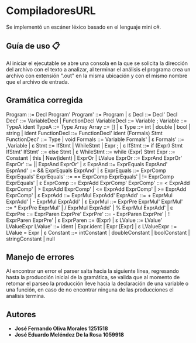 # CompiladoresURL
Se implementó un escáner léxico basado en el lenguaje mini c#.
## Guía de uso 📋
Al iniciar el ejecutable se abre una consola en la que se solicita la dirección del archivo con el texto a analizar, al terminar el análisis el programa crea un archivo con extensión ".out" en la misma ubicación y con el mismo nombre que el archivo de entrada.
## Gramática corregida
Program				::= Decl Program'
Program'			::= Program | ε
Decl 	    		::= Decl' Decl
Decl'		    	::= VariableDecl | FunctionDecl
VariableDecl 		::= Variable ;
Variable 	    	::= TypeA ident
TypeA				::= Type Array
Array				::= [] | ε 
Type 	    		::= int | double | bool | string | ident 
FunctionDecl 		::= FunctionDecl' ident (Formals) Stmt
FunctionDecl'		::= Type | void
Formals	        	::= Variable Formals' | ε 
Formals'			::=	,Variable | ε
Stmt 		    	::= IfStmt | WhileStmt | Expr ; | ε 
IfStmt 	       		::= if (Expr) Stmt IfStmt'
IfStmt'	       		::= else Stmt | ε
WhileStmt   		::= while (Expr) Stmt
Expr 	        	::= Constant | this | New(ident) | ExprOr | LValue
ExprOr				::= ExprAnd ExprOr'
EsprOr' 			::= || ExprAnd ExprOr' | ε
ExprAnd				::= ExprEquals ExprAnd'
EsprAnd' 			::= && ExprEquals ExprAnd' | ε
ExprEquals			::= ExprComp ExprEquals'
ExprEquals'			::= == ExprComp ExprEquals' | != ExprComp ExprEquals' | ε
ExprComp			::= ExprAdd ExprComp'
ExprComp'			::= < ExprAdd ExprComp' | > ExprAdd ExprComp' | <= ExprAdd ExprComp' | >= ExprAdd ExprComp' | ε
ExprAdd				::= ExprMul ExprAdd'
ExprAdd'			::= + ExprMul ExprAdd' | - ExprMul ExprAdd' | ε
ExprMul				::= ExprPre ExprMul'
ExprMul'	        ::= * ExprPre ExprMul' | / ExprMul ExprAdd' | % ExprMul ExprAdd' | ε 
ExprPre				::= ExprParen ExprPre'
ExprPre'			::= - ExprParen ExprPre' | ! ExprParen ExprPre' | ε
ExprParen			::= (Expr) | ε
LValue	    		::= LValue' LValueExpr
LValue'             ::= ident | Expr.ident | Expr [Expr] | ε
LValueExpr          ::= LValue = Expr | ε
Constant	    	::= intConstant | doubleConstant | boolConstant | stringConstant | null
## Manejo de errores 
Al encontrar un error el parser salta hacia la siguiente línea, regresando hasta la producción inicial de la gramática, se valida que al momento de retomar el parseo la producción lleve hacia la declaración de una variable o una función, en caso de no encontrar ninguna de las producciones el analisis termina.
## Autores
* **José Fernando Oliva Morales 1251518**
* **José Eduardo Meléndez De la Rosa 1059918**